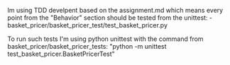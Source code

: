 Im using TDD develpent based on the assignment.md which means every point from the "Behavior" section should be tested from the unittest:
    - basket_pricer/basket_pricer_test/test_basket_pricer.py

To run such tests I'm using python unittest with the command from basket_pricer/basket_pricer_tests: "python -m unittest test_basket_pricer.BasketPricerTest"
